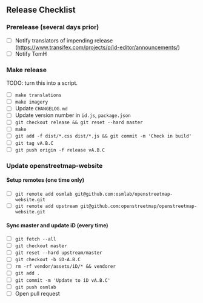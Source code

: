 ## Release Checklist

### Prerelease (several days prior)

- [ ] Notify translators of impending release
  (https://www.transifex.com/projects/p/id-editor/announcements/)
- [ ] Notify TomH

### Make release

TODO: turn this into a script.

- [ ] `make translations`
- [ ] `make imagery`
- [ ] Update `CHANGELOG.md`
- [ ] Update version number in `id.js`, `package.json`
- [ ] `git checkout release && git reset --hard master`
- [ ] `make`
- [ ] `git add -f dist/*.css dist/*.js && git commit -m 'Check in build'`
- [ ] `git tag vA.B.C`
- [ ] `git push origin -f release vA.B.C`

### Update openstreetmap-website

#### Setup remotes (one time only)

- [ ] `git remote add osmlab git@github.com:osmlab/openstreetmap-website.git`
- [ ] `git remote add upstream git@github.com:openstreetmap/openstreetmap-website.git`

#### Sync master and update iD (every time)

- [ ] `git fetch --all`
- [ ] `git checkout master`
- [ ] `git reset --hard upstream/master`
- [ ] `git checkout -b iD-A.B.C`
- [ ] `rm -rf vendor/assets/iD/* && vendorer`
- [ ] `git add .`
- [ ] `git commit -m 'Update to iD vA.B.C'`
- [ ] `git push osmlab`
- [ ] Open pull request
